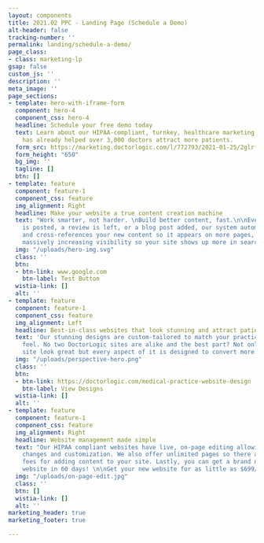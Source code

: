 ```yaml
---
layout: components
title: 2021.02 PPC - Landing Page (Schedule a Demo)
alt-header: false
tracking-number: ''
permalink: landing/schedule-a-demo/
page_class:
- class: marketing-lp
gsap: false
custom_js: ''
description: ''
meta_image: ''
page_sections:
- template: hero-with-iframe-form
  component: hero-4
  component_css: hero-4
  headline: Schedule your free demo today
  text: Learn about our HIPAA-compliant, turnkey, healthcare marketing platform that
    has already helped over 3,000 doctors attract more patients.
  form_src: https://marketing.doctorlogic.com/l/772793/2021-01-25/2glrfp
  form_height: "650"
  bg_img: ''
  tagline: []
  btn: []
- template: feature
  component: feature-1
  component_css: feature
  img_alignment: Right
  headline: Make your website a true content creation machine
  text: "Work smarter, not harder. \nBuild better content, fast.\n\nEvery time a photo
    is posted, a review is left, or a blog post added, our system automatically tags
    and cross-references your new content so it appears on more pages, indexed, and
    massively increasing visibility so your site shows up more in search results."
  img: "/uploads/hero-img.svg"
  class: ''
  btn:
  - btn-link: www.google.com
    btn-label: Test Button
  wistia-link: []
  alt: ''
- template: feature
  component: feature-1
  component_css: feature
  img_alignment: Left
  headline: Best-in-class websites that look stunning and attract patients
  text: 'Our stunning designs are custom-tailored to match your practice''s look &
    feel. No two DoctorLogic sites are alike and the best part? Not only does your
    site look great but every aspect of it is designed to convert more patients. '
  img: "/uploads/perspective-hero.png"
  class: ''
  btn:
  - btn-link: https://doctorlogic.com/medical-practice-website-design
    btn-label: View Designs
  wistia-link: []
  alt: ''
- template: feature
  component: feature-1
  component_css: feature
  img_alignment: Right
  headline: Website management made simple
  text: "Our HIPAA compliant websites have live, on-page editing allowing for easy
    changes and customization. We also offer unlimited pages so there are no hidden
    fees for adding content to your site. Lastly, you can get a brand new, custom
    website in 60 days! \n\nGet your new website for as little as $699/mo."
  img: "/uploads/on-page-edit.jpg"
  class: ''
  btn: []
  wistia-link: []
  alt: ''
marketing_header: true
marketing_footer: true

---
```

